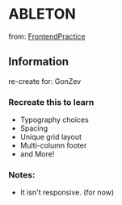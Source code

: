 # ABLETON

from: [FrontendPractice](https://www.frontendpractice.com/projects/ableton)

## Information

re-create for: GonZev

### Recreate this to learn

- Typography choices
- Spacing
- Unique grid layout
- Multi-column footer
- and More!

### Notes:

- It isn't responsive. (for now)
